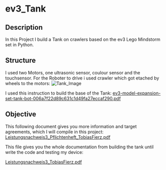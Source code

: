 # ev3_Tank
## Description
In this Project I build a Tank on crawlers based on the ev3 Lego Mindstorm set in Python.

## Structure
I used two Motors, one ultrasonic sensor, coulour sensor and the touchsensor.
For the Roboter to drive i used crawler which got etached by wheels to the motors:
![Tank_Image](https://github.com/Cyberarmor00/ev3_Tank/assets/131645784/fb2fa981-d58d-4437-a4af-6609db552343 "Tank")

I used this instruction to build the base of the Tank:
[ev3-model-expansion-set-tank-bot-006a7f22d89c631c1d49fa27eccaf290.pdf](https://github.com/Cyberarmor00/ev3_Tank/files/12393180/ev3-model-expansion-set-tank-bot-006a7f22d89c631c1d49fa27eccaf290.pdf)

## Objective
This following document gives you more information and target agreements, which I will compile in this project:
[Leistungsnachweis3_Pflichtenheft_TobiasFierz.pdf](https://github.com/Cyberarmor00/ev3_Tank/files/12393512/Leistungsnachweis3_Pflichtenheft_TobiasFierz.pdf)

This file gives you the whole documentation from building the tank until write the code and testing my device:

[Leistungsnachweis3_TobiasFierz.pdf](https://github.com/Cyberarmor00/ev3_Tank/files/12645719/Leistungsnachweis3_TobiasFierz.pdf)
